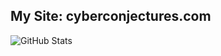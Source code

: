 ## My Site: cyberconjectures.com

![GitHub Stats](https://github-readme-stats.vercel.app/api?username=bobby-lin&show_icons=true&theme=chartreuse-dark)

